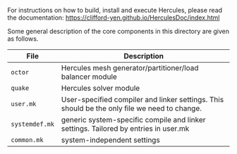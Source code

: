 For instructions on how to build, install and execute Hercules, please read
the documentation: https://clifford-yen.github.io/HerculesDoc/index.html 

Some general description of the core components in this directory are given as follows.

| File           | Description |
| -------------- | ----------- |
| `octor`        | Hercules mesh generator/partitioner/load balancer module
| `quake`        | Hercules solver module
| `user.mk`      | User-specified compiler and linker settings. This should be the only file we need to change.
| `systemdef.mk` | generic system-specific compile and linker settings. Tailored by entries in user.mk
| `common.mk`    | system-independent settings
